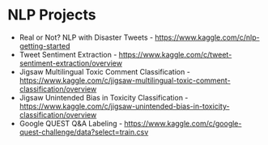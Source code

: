 # NLP Projects
* Real or Not? NLP with Disaster Tweets - https://www.kaggle.com/c/nlp-getting-started
* Tweet Sentiment Extraction - https://www.kaggle.com/c/tweet-sentiment-extraction/overview
* Jigsaw Multilingual Toxic Comment Classification - https://www.kaggle.com/c/jigsaw-multilingual-toxic-comment-classification/overview
* Jigsaw Unintended Bias in Toxicity Classification - https://www.kaggle.com/c/jigsaw-unintended-bias-in-toxicity-classification/overview
* Google QUEST Q&A Labeling - https://www.kaggle.com/c/google-quest-challenge/data?select=train.csv







